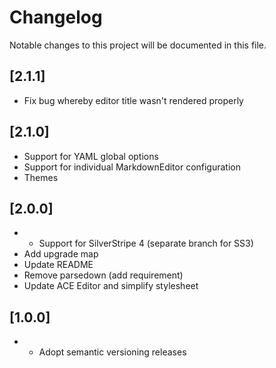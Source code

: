 # Changelog

Notable changes to this project will be documented in this file.

## [2.1.1]

- Fix bug whereby editor title wasn't rendered properly

## [2.1.0]

- Support for YAML global options
- Support for individual MarkdownEditor configuration
- Themes

## [2.0.0]

- - Support for SilverStripe 4 (separate branch for SS3)
- Add upgrade map
- Update README
- Remove parsedown (add requirement)
- Update ACE Editor and simplify stylesheet

## [1.0.0]

- - Adopt semantic versioning releases
